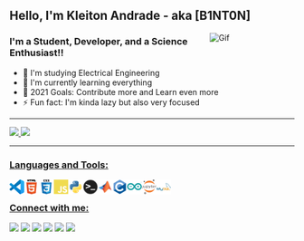 ## Hello, I'm Kleiton Andrade - aka [B1NT0N]
<div>
  <img align="right" alt="Gif" width="150px" src="https://www.puttiapps.com/wp-content/uploads/2021/05/Training-and-Application.gif"/>
</div>
<h3> I'm a Student, Developer, and a Science Enthusiast!!</h3>

- 🔭 I'm studying Electrical Engineering
- 🌱 I'm currently learning everything
- 🥅 2021 Goals: Contribute more and Learn even more
- ⚡ Fun fact: I'm kinda lazy but also very  focused

---
 <div>
  <a href="https://github.com/B1NT0N">
  <img height="160em" src="https://github-readme-stats.vercel.app/api?username=B1NT0N&show_icons=true&theme=dark&include_all_commits=true&count_private=true"/>
  <img height="160em" src="https://github-readme-stats.vercel.app/api/top-langs/?username=B1NT0N&layout=compact&langs_count=7&theme=dark"/>
</div>

 ---
### Languages and Tools:

<img align="left" alt="Visual Studio Code" width="26px" src="https://raw.githubusercontent.com/github/explore/80688e429a7d4ef2fca1e82350fe8e3517d3494d/topics/visual-studio-code/visual-studio-code.png" />
<img align="left" alt="HTML5" width="26px" src="https://raw.githubusercontent.com/github/explore/80688e429a7d4ef2fca1e82350fe8e3517d3494d/topics/html/html.png" />
<img align="left" alt="CSS3" width="26px" src="https://raw.githubusercontent.com/github/explore/80688e429a7d4ef2fca1e82350fe8e3517d3494d/topics/css/css.png" />
 <img align="left" alt="Javascript" width="26" src="https://raw.githubusercontent.com/devicons/devicon/master/icons/javascript/javascript-plain.svg">
<img align="left" alt="Python" width="26px" src="https://raw.githubusercontent.com/devicons/devicon/master/icons/python/python-original.svg" />
<img align="left" alt="Terminal" width="26px" src="https://raw.githubusercontent.com/github/explore/80688e429a7d4ef2fca1e82350fe8e3517d3494d/topics/terminal/terminal.png" />
<img align="left" alt="Matlab" width="26px" src="https://github.com/devicons/devicon/blob/master/icons/matlab/matlab-original.svg" />
<img align="left" alt="C" width="26px" src="https://github.com/devicons/devicon/blob/master/icons/c/c-original.svg" />
<img align="left" alt="Arduino" width="26px" src="https://github.com/devicons/devicon/blob/master/icons/arduino/arduino-original.svg" />
<img align="left" alt="Jupyter" width="26px" src="https://github.com/devicons/devicon/blob/master/icons/jupyter/jupyter-original-wordmark.svg" />
<img align="left" alt="MySQL" width="26px" src="https://raw.githubusercontent.com/devicons/devicon/2ae2a900d2f041da66e950e4d48052658d850630/icons/mysql/mysql-original-wordmark.svg" />  
<br />
 
### Connect with me:

  <a href = "mailto:kleiton1002andrade@gmail.com"><img src="https://img.shields.io/badge/-Gmail-%23333?style=for-the-badge&logo=gmail&logoColor=white" target="_blank"></a>
  <a href="https://www.instagram.com/bin_kleiton/" target="_blank"><img src="https://img.shields.io/badge/-Instagram-%23E4405F?style=for-the-badge&logo=instagram&logoColor=white" target="_blank"></a>
 	<a href="https://twitter.com/KleitonAndrad12" target="_blank"><img src="https://img.shields.io/badge/twitter-229fec?style=for-the-badge&logo=twitter&logoColor=white" target="_blank"></a>
  <a href="https://www.linkedin.com/in/kleiton-andrade-9310411a4/" target="_blank"><img src="https://img.shields.io/badge/-LinkedIn-%230077B5?style=for-the-badge&logo=linkedin&logoColor=white" target="_blank"></a>
  <a href="https://www.facebook.com/kleiton.andrade01" target="_blank"><img src="https://img.shields.io/badge/-Facebook-1773ea?style=for-the-badge&logo=facebook&logoColor=white" target="_blank"></a>
   <a href="https://t.me/B1NT0N" target="_blank"><img src="https://img.shields.io/badge/-Telegram-0088CC?style=for-the-badge&logo=telegram&logoColor=white" target="_blank"></a>

[facebook]: https://www.facebook.com/kleiton.andrade01
[twitter]: https://twitter.com/KleitonAndrad12
[instagram]: https://www.instagram.com/bin_kleiton/
[linkedin]: https://www.linkedin.com/in/kleiton-andrade-9310411a4/
